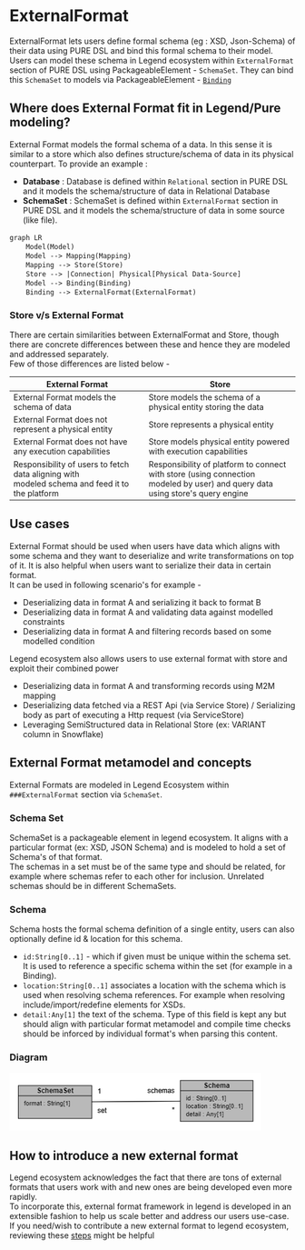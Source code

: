 # ExternalFormat

ExternalFormat lets users define formal schema (eg : XSD, Json-Schema) of their data using PURE DSL and bind this formal schema to their model. <br>
Users can model these schema in Legend ecosystem within `ExternalFormat` section of PURE DSL using PackageableElement - `SchemaSet`. They can bind this `SchemaSet` to models via PackageableElement - [`Binding`](./bindings/README.md)

## Where does External Format fit in Legend/Pure modeling?

External Format models the formal schema of a data. In this sense it is similar to a store which also defines structure/schema of data in its physical counterpart.
To provide an example :

- **Database** : Database is defined within `Relational` section in PURE DSL and it models the schema/structure of data in Relational Database
- **SchemaSet** : SchemaSet is defined within `ExternalFormat` section in PURE DSL and it models the schema/structure of data in some source (like file).

```mermaid
graph LR
    Model(Model)
    Model --> Mapping(Mapping)
    Mapping --> Store(Store)
    Store --> |Connection| Physical[Physical Data-Source]
    Model --> Binding(Binding)
    Binding --> ExternalFormat(ExternalFormat)
```

### Store v/s External Format

There are certain similarities between ExternalFormat and Store, though there are concrete differences between these and hence they are modeled and addressed separately. <br>
Few of those differences are listed below -

| External Format                                                                                     | Store                                                                                                                              |
|-----------------------------------------------------------------------------------------------------|------------------------------------------------------------------------------------------------------------------------------------|
| External Format models the schema of data                                                           | Store models the schema of a physical entity storing the data                                                                      |
| External Format does not represent a physical entity                                                | Store represents a physical entity                                                                                                 | 
| External Format does not have any execution capabilities                                            | Store models physical entity powered with execution capabilities                                                                   |
| Responsibility of users to fetch data aligning with <br> modeled schema and feed it to the platform | Responsibility of platform to connect with store (using connection <br> modeled by user) and query data using store's query engine |

## Use cases

External Format should be used when users have data which aligns with some schema and they want to deserialize and write transformations on top of it. It is also helpful when users want to serialize their data in certain format.<br>
It can be used in following scenario's for example -

- Deserializing data in format A and serializing it back to format B
- Deserializing data in format A and validating data against modelled constraints
- Deserializing data in format A and filtering records based on some modelled condition

Legend ecosystem also allows users to use external format with store and exploit their combined power

- Deserializing data in format A and transforming records using M2M mapping
- Deserializing data fetched via a REST Api (via Service Store) / Serializing body as part of executing a Http request (via ServiceStore)
- Leveraging SemiStructured data in Relational Store (ex: VARIANT column in Snowflake)

## External Format metamodel and concepts

External Formats are modeled in Legend Ecosystem within `###ExternalFormat` section via `SchemaSet`.

### Schema Set

SchemaSet is a packageable element in legend ecosystem. It aligns with a particular format (ex: XSD, JSON Schema) and is modeled to hold a set of Schema's of that format. <br>
The schemas in a set must be of the same type and should be related, for example where schemas refer to each other for inclusion. Unrelated schemas should be in different SchemaSets.

### Schema

Schema hosts the formal schema definition of a single entity, users can also optionally define id & location for this schema.

- `id:String[0..1]` - which if given must be unique within the schema set. It is used to reference a specific schema within the set (for example in a Binding).
- `location:String[0..1]` associates a location with the schema which is used when resolving schema references. For example when resolving include/import/redefine elements for XSDs.
- `detail:Any[1]` the text of the schema. Type of this field is kept any but should align with particular format metamodel and compile time checks should be inforced by individual format's when parsing this content.  

### Diagram

![metamodel diagram](./resources/schemaSetMetamodel.png)

## How to introduce a new external format

Legend ecosystem acknowledges the fact that there are tons of external formats that users work with and new ones are being developed even more rapidly. <br>
To incorporate this, external format framework in legend is developed in an extensible fashion to help us scale better and address our users use-case. <br>
If you need/wish to contribute a new external format to legend ecosystem, reviewing these [steps](./steps-to-add-new-external-format.md) might be helpful 
